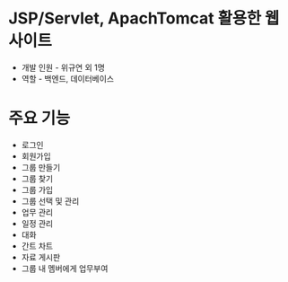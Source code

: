 # JSP/Servlet, ApachTomcat 활용한 웹 사이트
* 개발 인원 - 위규연 외 1명
* 역할 - 백엔드, 데이터베이스

# 주요 기능
* 로그인
* 회원가입
* 그룹 만들기
* 그룹 찾기
* 그룹 가입
* 그룹 선택 및 관리
* 업무 관리
* 일정 관리
* 대화
* 간트 차트
* 자료 게시판
* 그룹 내 멤버에게 업무부여
